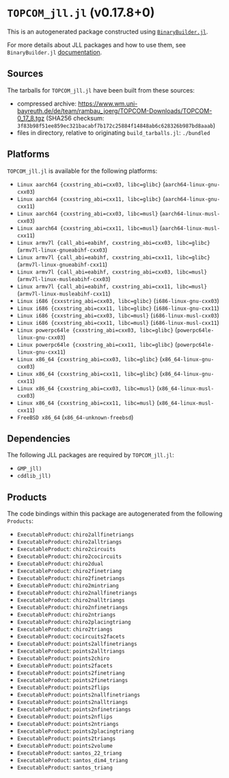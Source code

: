 # `TOPCOM_jll.jl` (v0.17.8+0)

This is an autogenerated package constructed using [`BinaryBuilder.jl`](https://github.com/JuliaPackaging/BinaryBuilder.jl).

For more details about JLL packages and how to use them, see `BinaryBuilder.jl` [documentation](https://juliapackaging.github.io/BinaryBuilder.jl/dev/jll/).

## Sources

The tarballs for `TOPCOM_jll.jl` have been built from these sources:

* compressed archive: https://www.wm.uni-bayreuth.de/de/team/rambau_joerg/TOPCOM-Downloads/TOPCOM-0_17_8.tgz (SHA256 checksum: `3f83b98f51ee859ec321bacabf7b172c25884f14848ab6c628326b987bd8aaab`)
* files in directory, relative to originating `build_tarballs.jl`: `./bundled`

## Platforms

`TOPCOM_jll.jl` is available for the following platforms:

* `Linux aarch64 {cxxstring_abi=cxx03, libc=glibc}` (`aarch64-linux-gnu-cxx03`)
* `Linux aarch64 {cxxstring_abi=cxx11, libc=glibc}` (`aarch64-linux-gnu-cxx11`)
* `Linux aarch64 {cxxstring_abi=cxx03, libc=musl}` (`aarch64-linux-musl-cxx03`)
* `Linux aarch64 {cxxstring_abi=cxx11, libc=musl}` (`aarch64-linux-musl-cxx11`)
* `Linux armv7l {call_abi=eabihf, cxxstring_abi=cxx03, libc=glibc}` (`armv7l-linux-gnueabihf-cxx03`)
* `Linux armv7l {call_abi=eabihf, cxxstring_abi=cxx11, libc=glibc}` (`armv7l-linux-gnueabihf-cxx11`)
* `Linux armv7l {call_abi=eabihf, cxxstring_abi=cxx03, libc=musl}` (`armv7l-linux-musleabihf-cxx03`)
* `Linux armv7l {call_abi=eabihf, cxxstring_abi=cxx11, libc=musl}` (`armv7l-linux-musleabihf-cxx11`)
* `Linux i686 {cxxstring_abi=cxx03, libc=glibc}` (`i686-linux-gnu-cxx03`)
* `Linux i686 {cxxstring_abi=cxx11, libc=glibc}` (`i686-linux-gnu-cxx11`)
* `Linux i686 {cxxstring_abi=cxx03, libc=musl}` (`i686-linux-musl-cxx03`)
* `Linux i686 {cxxstring_abi=cxx11, libc=musl}` (`i686-linux-musl-cxx11`)
* `Linux powerpc64le {cxxstring_abi=cxx03, libc=glibc}` (`powerpc64le-linux-gnu-cxx03`)
* `Linux powerpc64le {cxxstring_abi=cxx11, libc=glibc}` (`powerpc64le-linux-gnu-cxx11`)
* `Linux x86_64 {cxxstring_abi=cxx03, libc=glibc}` (`x86_64-linux-gnu-cxx03`)
* `Linux x86_64 {cxxstring_abi=cxx11, libc=glibc}` (`x86_64-linux-gnu-cxx11`)
* `Linux x86_64 {cxxstring_abi=cxx03, libc=musl}` (`x86_64-linux-musl-cxx03`)
* `Linux x86_64 {cxxstring_abi=cxx11, libc=musl}` (`x86_64-linux-musl-cxx11`)
* `FreeBSD x86_64` (`x86_64-unknown-freebsd`)

## Dependencies

The following JLL packages are required by `TOPCOM_jll.jl`:

* `GMP_jll)`
* `cddlib_jll)`

## Products

The code bindings within this package are autogenerated from the following `Products`:

* `ExecutableProduct`: `chiro2allfinetriangs`
* `ExecutableProduct`: `chiro2alltriangs`
* `ExecutableProduct`: `chiro2circuits`
* `ExecutableProduct`: `chiro2cocircuits`
* `ExecutableProduct`: `chiro2dual`
* `ExecutableProduct`: `chiro2finetriang`
* `ExecutableProduct`: `chiro2finetriangs`
* `ExecutableProduct`: `chiro2mintriang`
* `ExecutableProduct`: `chiro2nallfinetriangs`
* `ExecutableProduct`: `chiro2nalltriangs`
* `ExecutableProduct`: `chiro2nfinetriangs`
* `ExecutableProduct`: `chiro2ntriangs`
* `ExecutableProduct`: `chiro2placingtriang`
* `ExecutableProduct`: `chiro2triangs`
* `ExecutableProduct`: `cocircuits2facets`
* `ExecutableProduct`: `points2allfinetriangs`
* `ExecutableProduct`: `points2alltriangs`
* `ExecutableProduct`: `points2chiro`
* `ExecutableProduct`: `points2facets`
* `ExecutableProduct`: `points2finetriang`
* `ExecutableProduct`: `points2finetriangs`
* `ExecutableProduct`: `points2flips`
* `ExecutableProduct`: `points2nallfinetriangs`
* `ExecutableProduct`: `points2nalltriangs`
* `ExecutableProduct`: `points2nfinetriangs`
* `ExecutableProduct`: `points2nflips`
* `ExecutableProduct`: `points2ntriangs`
* `ExecutableProduct`: `points2placingtriang`
* `ExecutableProduct`: `points2triangs`
* `ExecutableProduct`: `points2volume`
* `ExecutableProduct`: `santos_22_triang`
* `ExecutableProduct`: `santos_dim4_triang`
* `ExecutableProduct`: `santos_triang`
